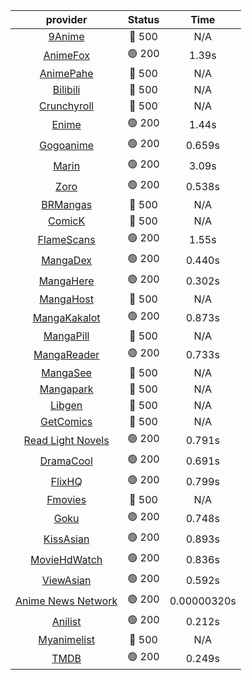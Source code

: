 | **provider** | **Status** | **Time** |
|:--------:|:------:|:----:|
| [9Anime](https://9anime.pl) | 🔴 500 | N/A |
|  [AnimeFox](https://animefox.tv)  | 🟢 200 | 1.39s |
| [AnimePahe](https://animepahe.com) | 🔴 500 | N/A |
| [Bilibili](https://bilibili.tv) | 🔴 500 | N/A |
| [Crunchyroll](https://cronchy.consumet.stream) | 🔴 500 | N/A |
|  [Enime](https://enime.moe)  | 🟢 200 | 1.44s |
|  [Gogoanime](https://gogoanimehd.io)  | 🟢 200 | 0.659s |
|  [Marin](https://marin.moe)  | 🟢 200 | 3.09s |
|  [Zoro](https://aniwatch.to)  | 🟢 200 | 0.538s |
| [BRMangas](https://www.brmangas.net) | 🔴 500 | N/A |
| [ComicK](https://comick.app) | 🔴 500 | N/A |
|  [FlameScans](https://flamescans.org/)  | 🟢 200 | 1.55s |
|  [MangaDex](https://mangadex.org)  | 🟢 200 | 0.440s |
|  [MangaHere](http://www.mangahere.cc)  | 🟢 200 | 0.302s |
| [MangaHost](https://mangahosted.com) | 🔴 500 | N/A |
|  [MangaKakalot](https://mangakakalot.com)  | 🟢 200 | 0.873s |
| [MangaPill](https://mangapill.com) | 🔴 500 | N/A |
|  [MangaReader](https://mangareader.to)  | 🟢 200 | 0.733s |
| [MangaSee](https://mangasee123.com) | 🔴 500 | N/A |
| [Mangapark](https://v2.mangapark.net) | 🔴 500 | N/A |
| [Libgen](http://libgen) | 🔴 500 | N/A |
| [GetComics](https://getcomics.info/) | 🔴 500 | N/A |
|  [Read Light Novels](https://readlightnovels.net)  | 🟢 200 | 0.791s |
|  [DramaCool](https://dramacool.hr)  | 🟢 200 | 0.691s |
|  [FlixHQ](https://flixhq.to)  | 🟢 200 | 0.799s |
| [Fmovies](https://fmovies.to) | 🔴 500 | N/A |
|  [Goku](https://goku.sx)  | 🟢 200 | 0.748s |
|  [KissAsian](https://kissasian.mx)  | 🟢 200 | 0.893s |
|  [MovieHdWatch](https://movieshd.watch)  | 🟢 200 | 0.836s |
|  [ViewAsian](https://viewasian.co)  | 🟢 200 | 0.592s |
|  [Anime News Network](https://www.animenewsnetwork.com)  | 🟢 200 | 0.00000320s |
|  [Anilist](https://anilist.co)  | 🟢 200 | 0.212s |
| [Myanimelist](https://myanimelist.net/) | 🔴 500 | N/A |
|  [TMDB](https://www.themoviedb.org)  | 🟢 200 | 0.249s |
